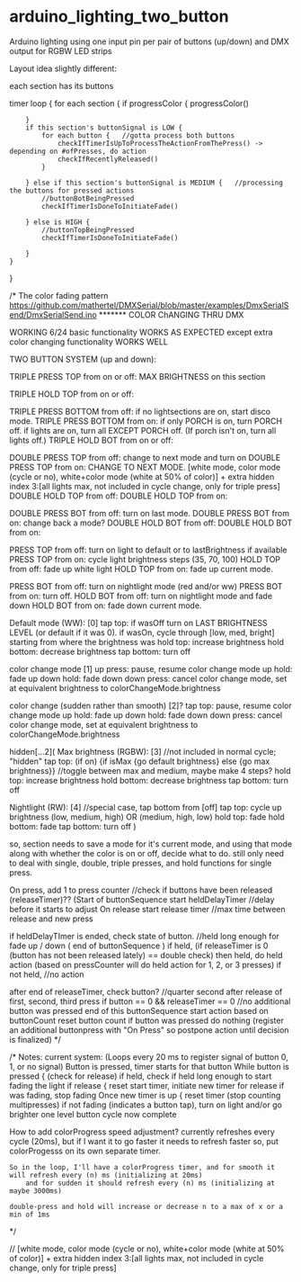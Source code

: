 # arduino_lighting_two_button
Arduino lighting using one input pin per pair of buttons (up/down) and DMX output for RGBW LED strips




Layout idea slightly different:

each section has its buttons

timer loop {
    for each section {
        if progressColor {
            progressColor()

        }
        if this section's buttonSignal is LOW {
            for each button {   //gotta process both buttons
                checkIfTimerIsUpToProcessTheActionFromThePress() -> depending on #ofPresses, do action
                checkIfRecentlyReleased()
            }

        } else if this section's buttonSignal is MEDIUM {   //processing the buttons for pressed actions
            //buttonBotBeingPressed
            checkIfTimerIsDoneToInitiateFade()

        } else is HIGH {
            //buttonTopBeingPressed
            checkIfTimerIsDoneToInitiateFade()

        }
    }
}





/* The color fading pattern https://github.com/mathertel/DMXSerial/blob/master/examples/DmxSerialSend/DmxSerialSend.ino ******* COLOR ChANGING THRU DMX

   WORKING 6/24 basic functionality
   WORKS AS EXPECTED except extra color changing functionality
   WORKS WELL




  TWO BUTTON SYSTEM (up and down):
  
  TRIPLE PRESS TOP from on or off: MAX BRIGHTNESS on this section

  TRIPLE HOLD TOP from on or off:

  TRIPLE PRESS BOTTOM from off: if no lightsections are on, start disco mode.
  TRIPLE PRESS BOTTOM from on: if only PORCH is on, turn PORCH off.
                                if lights are on, turn all EXCEPT PORCH off. (If porch isn't on, turn all lights off.)
  TRIPLE HOLD BOT from on or off:

  DOUBLE PRESS TOP from off:  change to next mode and turn on
  DOUBLE PRESS TOP from on: CHANGE TO NEXT MODE. [white mode, color mode (cycle or no), white+color mode (white at 50% of color)] + extra hidden index 3:[all lights max, not included in cycle change, only for triple press]
  DOUBLE HOLD TOP from off:
  DOUBLE HOLD TOP from on:

  DOUBLE PRESS BOT from off: turn on last mode.
  DOUBLE PRESS BOT from on: change back a mode?
  DOUBLE HOLD BOT from off:
  DOUBLE HOLD BOT from on:

  
  PRESS TOP from off: turn on light to default or to lastBrightness if available
  PRESS TOP from on: cycle light brightness steps (35, 70, 100)
  HOLD TOP from off: fade up white light
  HOLD TOP from on: fade up current mode.

  PRESS BOT from off: turn on nightlight mode (red and/or ww)
  PRESS BOT from on: turn off.
  HOLD BOT from off: turn on nightlight mode and fade down
  HOLD BOT from on: fade down current mode.



  Default mode (WW):  [0]
  tap top: if wasOff turn on LAST BRIGHTNESS LEVEL (or default if it was 0). if wasOn, cycle through [low, med, bright] starting from where the brightness was
  hold top: increase brightness
  hold bottom: decrease brightness
  tap bottom: turn off

  color change mode   [1]
  up press: pause, resume color change mode
  up hold: fade up
  down hold: fade down
  down press: cancel color change mode, set at equivalent brightness to colorChangeMode.brightness

  color change (sudden rather than smooth)   [2]?
  tap top: pause, resume color change mode
  up hold: fade up
  down hold: fade down
  down press: cancel color change mode, set at equivalent brightness to colorChangeMode.brightness

  hidden[...2](
  Max brightness (RGBW):  [3]   //not included in normal cycle; "hidden"
    tap top: (if on) {if isMax {go default brightness} else {go max brightness}}  //toggle between max and medium, maybe make 4 steps?
    hold top: increase brightness
    hold bottom: decrease brightness
    tap bottom: turn off

  Nightlight (RW): [4]    //special case, tap bottom from [off]
    tap top: cycle up brightness (low, medium, high) OR (medium, high, low)
    hold top: fade
    hold bottom: fade
    tap bottom: turn off
  )

  so, section needs to save a mode for it's current mode, and using that mode along with whether the color is on or off, decide what to do.
  still only need to deal with single, double, triple presses, and hold functions for single press.


   On press, add 1 to press counter   //check if buttons have been released (releaseTimer)??      (Start of buttonSequence
      start heldDelayTimer //delay before it starts to adjust
   On release
      start release timer    //max time between release and new press

   if heldDelayTImer is ended, check state of button.   //held long enough for fade up / down ( end of buttonSequence )
    if held, (if releaseTimer is 0 (button has not been released lately) == double check)
      then held, do held action (based on pressCounter will do held action for 1, 2, or 3 presses)
    if not held,    //no action

   after end of releaseTimer, check button?       //quarter second after release of first, second, third press
    if button == 0 && releaseTimer == 0     //no additional button was pressed
      end of this buttonSequence
      start action based on buttonCount
      reset button count
    if button was pressed
      do nothing
    (register an additional buttonpress with "On Press" so postpone action until decision is finalized)
*/


/*
Notes: current system:
(Loops every 20 ms to register signal of button 0, 1, or no signal)
Button is pressed, timer starts for that button
  While button is pressed {
    (check for release)
    if held, check if held long enough to start fading the light
    if release {
      reset start timer, initiate new timer for release
      if was fading, stop fading
    Once new timer is up {
      reset timer (stop counting multipresses)
      if not fading (indicates a button tap), turn on light and/or go brighter one level
button cycle now complete



How to add colorProgress speed adjustment? currently refreshes every cycle (20ms), but if I want it to go faster it needs to refresh faster
    so, put colorProgesss on its own separate timer.

    So in the loop, I'll have a colorProgress timer, and for smooth it will refresh every (n) ms (initializing at 20ms)
        and for sudden it should refresh every (n) ms (initializing at maybe 3000ms)

    double-press and hold will increase or decrease n to a max of x or a min of 1ms

*/



// [white mode, color mode (cycle or no), white+color mode (white at 50% of color)] + extra hidden index 3:[all lights max, not included in cycle change, only for triple press]